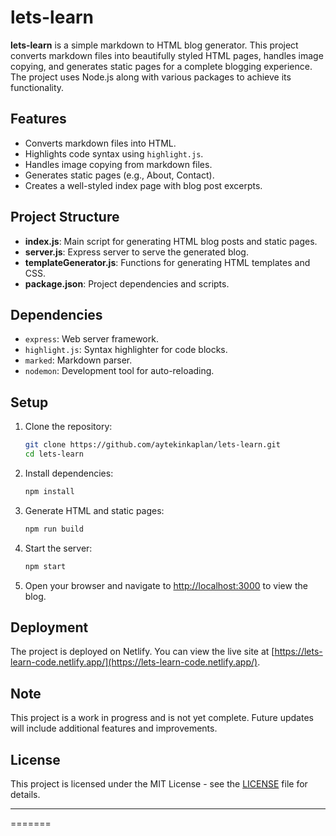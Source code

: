 # lets-learn

**lets-learn** is a simple markdown to HTML blog generator. This project converts markdown files into beautifully styled HTML pages, handles image copying, and generates static pages for a complete blogging experience. The project uses Node.js along with various packages to achieve its functionality.

## Features

- Converts markdown files into HTML.
- Highlights code syntax using `highlight.js`.
- Handles image copying from markdown files.
- Generates static pages (e.g., About, Contact).
- Creates a well-styled index page with blog post excerpts.

## Project Structure

- **index.js**: Main script for generating HTML blog posts and static pages.
- **server.js**: Express server to serve the generated blog.
- **templateGenerator.js**: Functions for generating HTML templates and CSS.
- **package.json**: Project dependencies and scripts.

## Dependencies

- `express`: Web server framework.
- `highlight.js`: Syntax highlighter for code blocks.
- `marked`: Markdown parser.
- `nodemon`: Development tool for auto-reloading.

## Setup

1. Clone the repository:

   ```bash
   git clone https://github.com/aytekinkaplan/lets-learn.git
   cd lets-learn
   ```

2. Install dependencies:

   ```bash
   npm install
   ```

3. Generate HTML and static pages:

   ```bash
   npm run build
   ```

4. Start the server:

   ```bash
   npm start
   ```

5. Open your browser and navigate to [http://localhost:3000](http://localhost:3000) to view the blog.

## Deployment

The project is deployed on Netlify. You can view the live site at [https://lets-learn-code.netlify.app/](https://lets-learn-code.netlify.app/).

## Note

This project is a work in progress and is not yet complete. Future updates will include additional features and improvements.

## License

This project is licensed under the MIT License - see the [LICENSE](LICENSE) file for details.

---

=======
